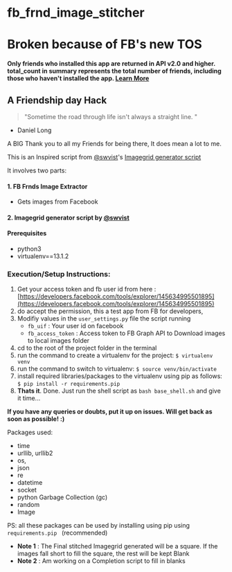  fb_frnd_image_stitcher
======================

# Broken because of FB's new TOS 

**Only friends who installed this app are returned in API v2.0 and higher. total_count in summary represents the total number of friends, including those who haven't installed the app. [Learn More](https://developers.facebook.com/docs/apps/changelog#v2_0)**

## A Friendship day Hack

> "Sometime the road through life isn't always a straight line. "
- Daniel Long

A BIG Thank you to all my Friends for being there, It does mean a lot to me. 

This is an Inspired script from [@swvist](https://github.com/swvist)'s [Imagegrid generator script](https://gist.github.com/2692786)

It involves two parts:
#### 1. FB Frnds Image Extractor
- Gets images from Facebook

#### 2. Imagegrid generator script by [@swvist](https://github.com/swvist)

#### Prerequisites

- python3
- virtualenv==13.1.2
 
### Execution/Setup Instructions:
1. Get your access token and fb user id from here : [https://developers.facebook.com/tools/explorer/145634995501895](https://developers.facebook.com/tools/explorer/145634995501895)
2. do accept the permission, this a test app from FB for developers,
3. Modifiy values in the `user_settings.py` file the script running
    - `fb_uif`             : Your user id on facebook
    - `fb_access_token`    : Access token to FB Graph API to Download images to local images folder
4. cd to the root of the project folder in the terminal
5. run the command to create a virtualenv for the project: `$ virtualenv venv`
6. run the command to switch to virtualenv:
` $ source venv/bin/activate `
7. install required libraries/packages to the virtualenv using pip as follows:
` $ pip install -r requirements.pip `
8. **Thats it**. Done. Just run the shell script as `bash base_shell.sh` and give it time...

**If you have any queries or doubts, put it up on issues. Will get back as soon as possible! :)**

Packages used:
- time
- urllib, urllib2
- os, 
- json
- re
- datetime
- socket
- python Garbage Collection (gc)
- random
- Image

PS: all these packages can be used by installing using pip using `requirements.pip ` (recommended)


- **Note 1**    : The Final stitched Imagegrid generated will be a square. If the images fall short to fill the square, the rest will be kept Blank
- **Note 2**    : Am working on a Completion script to fill in blanks
